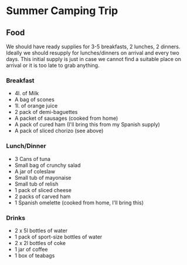 # Summer Camping Trip

## Food

We should have ready supplies for 3-5 breakfasts, 2 lunches, 2 dinners. Ideally we should resupply for lunches/dinners on arrival and every two days. This initial supply is just in case we cannot find a suitable place on arrival or it is too late to grab anything.

### Breakfast
- 4l. of Milk
- A bag of scones
- 1l. of orange juice
- 2 pack of demi-baguettes
- A packet of sausages (cooked from home)
- A pack of cured ham (I'll bring this from my Spanish supply)
- A pack of sliced chorizo (see above) 

### Lunch/Dinner
- 3 Cans of tuna
- Small bag of crunchy salad
- A jar of coleslaw
- Small tub of mayonaise
- Small tub of relish
- 1 pack of sliced cheese
- 2 packs of carved ham
- 1 Spanish omelette (cooked from home, I'll bring this)

### Drinks
- 2 x 5l bottles of water
- 1 pack of sport-size bottles of water
- 2 x 2l bottles of coke
- 1 jar of coffee
- 1 box of teabags

